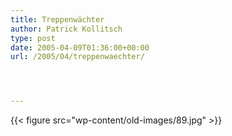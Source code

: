 ```yaml
---
title: Treppenwächter
author: Patrick Kollitsch
type: post
date: 2005-04-09T01:36:00+00:00
url: /2005/04/treppenwaechter/




---
```

{{< figure src="wp-content/old-images/89.jpg" >}}
